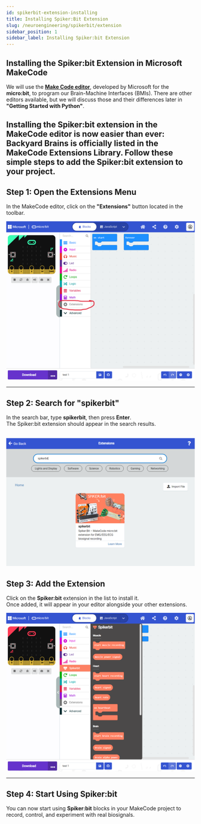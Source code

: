 ```yaml
---
id: spikerbit-extension-installing
title: Installing Spiker:Bit Extension
slug: /neuroengineering/spikerbit/extension
sidebar_position: 1
sidebar_label: Installing Spiker:bit Extension
---
```


## Installing the Spiker:bit Extension in Microsoft MakeCode ##

We will use the **[Make Code editor](https://makecode.microbit.org/)**, developed by Microsoft for the **micro:bit**, to program our Brain-Machine Interfaces (BMIs). There are other editors available, but we will discuss those and their differences later in **"Getting Started with Python"**.

Installing the **Spiker:bit** extension in the MakeCode editor is now easier than ever: **Backyard Brains** is officially listed in the MakeCode Extensions Library.
Follow these simple steps to add the **Spiker:bit extension** to your project.
---

## Step 1: Open the Extensions Menu

In the MakeCode editor, click on the **"Extensions"** button located in the toolbar.

![Open Extensions Menu]( ./spikerbitex1.png)

---

## Step 2: Search for "spikerbit"

In the search bar, type **spikerbit**, then press **Enter**.  
The Spiker:bit extension should appear in the search results.

![Search for Spikerbit](./spikerbitex2.png)
---

## Step 3: Add the Extension

Click on the **Spiker:bit** extension in the list to install it.  
Once added, it will appear in your editor alongside your other extensions.

![Spikerbit Installed](./spikerbitex3.png)

---

## Step 4: Start Using Spiker:bit

You can now start using **Spiker:bit** blocks in your MakeCode project to record, control, and experiment with real biosignals.